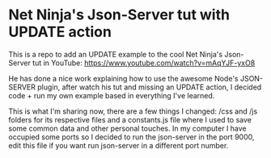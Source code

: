 # Net Ninja's Json-Server tut with UPDATE action
This is a repo to add an UPDATE example to the cool Net Ninja's Json-Server tut in YouTube:
https://www.youtube.com/watch?v=mAqYJF-yxO8

He has done a nice work explaining how to use the awesome Node's JSON-SERVER plugin, after watch his tut and missing an UPDATE action, I decided code + run my own example based in everything I've learned.

This is what I'm sharing now, there are a few things I changed: /css and /js folders for its respective files and a constants.js file where I used to save some common data and other personal touches. In my computer I have occupied some ports so I decided to run the json-server in the port 9000, edit this file if you want run json-server in a different port number.
